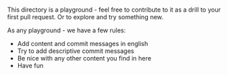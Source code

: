 # 

This directory is a playground - feel free to contribute to it as a drill to your first pull request.
Or to explore and try something new.

As any playground - we have a few rules:
* Add content and commit messages in english
* Try to add descriptive commit messages
* Be nice with any other content you find in here
* Have fun
